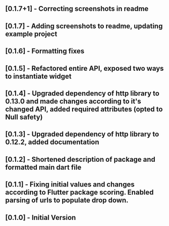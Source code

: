 ## [0.1.7+1] - Correcting screenshots in readme

## [0.1.7] - Adding screenshots to readme, updating example project

## [0.1.6] - Formatting fixes

## [0.1.5] - Refactored entire API, exposed two ways to instantiate widget

## [0.1.4] - Upgraded dependency of http library to 0.13.0 and made changes according to it's changed API, added required attributes (opted to Null safety)

## [0.1.3] - Upgraded dependency of http library to 0.12.2, added documentation

## [0.1.2] - Shortened description of package and formatted main dart file

## [0.1.1] - Fixing initial values and changes according to Flutter package scoring. Enabled parsing of urls to populate drop down.

## [0.1.0] - Initial Version